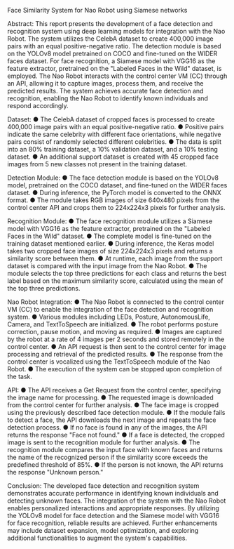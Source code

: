 Face Similarity System for Nao Robot using Siamese networks

Abstract: This report presents the development of a face detection and recognition system using deep learning models for integration with the Nao Robot. The system utilizes the CelebA dataset to create 400,000 image pairs with an equal positive-negative ratio. The detection module is based on the YOLOv8 model pretrained on COCO and fine-tuned on the WIDER faces dataset. For face recognition, a Siamese model with VGG16 as the feature extractor, pretrained on the "Labeled Faces in the Wild" dataset, is employed. The Nao Robot interacts with the control center VM (CC) through an API, allowing it to capture images, process them, and receive the predicted results. The system achieves accurate face detection and recognition, enabling the Nao Robot to identify known individuals and respond accordingly.

Dataset:
●	The CelebA dataset of cropped faces is processed to create 400,000 image pairs with an equal positive-negative ratio.
●	Positive pairs indicate the same celebrity with different face orientations, while negative pairs consist of randomly selected different celebrities.
●	The data is split into an 80% training dataset, a 10% validation dataset, and a 10% testing dataset.
●	An additional support dataset is created with 45 cropped face images from 5 new classes not present in the training dataset.

Detection Module:
●	The face detection module is based on the YOLOv8 model, pretrained on the COCO dataset, and fine-tuned on the WIDER faces dataset.
●	During inference, the PyTorch model is converted to the ONNX format.
●	The module takes RGB images of size 640x480 pixels from the control center API and crops them to 224x224x3 pixels for further analysis.

Recognition Module:
●	The face recognition module utilizes a Siamese model with VGG16 as the feature extractor, pretrained on the "Labeled Faces in the Wild" dataset.
●	The complete model is fine-tuned on the training dataset mentioned earlier.
●	During inference, the Keras model takes two cropped face images of size 224x224x3 pixels and returns a similarity score between them.
●	At runtime, each image from the support dataset is compared with the input image from the Nao Robot.
●	The module selects the top three predictions for each class and returns the best label based on the maximum similarity score, calculated using the mean of the top three predictions.

Nao Robot Integration:
●	The Nao Robot is connected to the control center VM (CC) to enable the integration of the face detection and recognition system.
●	Various modules including LEDs, Posture, AutonomousLife, Camera, and TextToSpeech are initialized.
●	The robot performs posture correction, pause motion, and moving as required.
●	Images are captured by the robot at a rate of 4 images per 2 seconds and stored remotely in the control center.
●	An API request is then sent to the control center for image processing and retrieval of the predicted results.
●	The response from the control center is vocalized using the TextToSpeech module of the Nao Robot.
●	The execution of the system can be stopped upon completion of the task.

API:
●	The API receives a Get Request from the control center, specifying the image name for processing.
●	The requested image is downloaded from the control center for further analysis.
●	The face image is cropped using the previously described face detection module.
●	If the module fails to detect a face, the API downloads the next image and repeats the face detection process.
●	If no face is found in any of the images, the API returns the response "Face not found."
●	If a face is detected, the cropped image is sent to the recognition module for further analysis.
●	The recognition module compares the input face with known faces and returns the name of the recognized person if the similarity score exceeds the predefined threshold of 85%.
●	If the person is not known, the API returns the response "Unknown person."

Conclusion: The developed face detection and recognition system demonstrates accurate performance in identifying known individuals and detecting unknown faces. The integration of the system with the Nao Robot enables personalized interactions and appropriate responses. By utilizing the YOLOv8 model for face detection and the Siamese model with VGG16 for face recognition, reliable results are achieved. Further enhancements may include dataset expansion, model optimization, and exploring additional functionalities to augment the system's capabilities.


